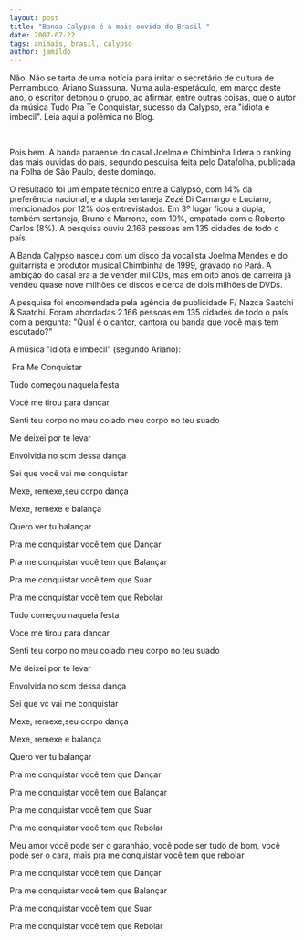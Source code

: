 ```yaml
---
layout: post
title: "Banda Calypso é a mais ouvida do Brasil "
date: 2007-07-22
tags: animais, brasil, calypso
author: jamildo
---
```

N&atilde;o. N&atilde;o se tarta de uma not&iacute;cia para irritar o secret&aacute;rio de cultura de Pernambuco, Ariano Suassuna. Numa aula-espet&aacute;culo, em mar&ccedil;o deste ano, o escritor detonou o grupo, ao afirmar, entre outras coisas, que o autor da m&uacute;sica Tudo Pra Te Conquistar, sucesso da Calypso, era "idiota e imbecil". Leia&nbsp;aqui a pol&ecirc;mica no Blog.

&nbsp;

Pois bem. A banda paraense do casal Joelma e Chimbinha lidera o ranking das mais ouvidas do pa&iacute;s, segundo pesquisa feita pelo Datafolha, publicada na Folha de S&atilde;o Paulo, deste domingo.

O resultado foi um empate t&eacute;cnico entre a Calypso, com 14% da prefer&ecirc;ncia nacional, e a dupla sertaneja Zez&eacute; Di Camargo e Luciano, mencionados por 12% dos entrevistados. Em 3&ordm; lugar ficou a dupla, tamb&eacute;m sertaneja, Bruno e Marrone, com 10%, empatado com e Roberto Carlos (8%). A pesquisa ouviu 2.166 pessoas em 135 cidades de todo o pa&iacute;s.

A Banda Calypso nasceu com um disco da vocalista Joelma Mendes e do guitarrista e produtor musical Chimbinha de 1999, gravado no Par&aacute;. A ambi&ccedil;&atilde;o do casal era a de vender mil CDs, mas em oito anos de carreira j&aacute; vendeu quase nove milh&otilde;es de discos e cerca de dois milh&otilde;es de DVDs.

A pesquisa foi encomendada pela ag&ecirc;ncia de publicidade F/ Nazca Saatchi &amp; Saatchi. Foram abordadas 2.166 pessoas em 135 cidades de todo o pa&iacute;s com a pergunta: "Qual &eacute; o cantor, cantora ou banda que voc&ecirc; mais tem escutado?"

A m&uacute;sica "idiota e imbecil" (segundo Ariano):

&nbsp;Pra Me Conquistar

Tudo come&ccedil;ou naquela festa

Voc&ecirc; me tirou para dan&ccedil;ar

Senti teu corpo no meu colado meu corpo no teu suado

Me deixei por te levar

Envolvida no som dessa dan&ccedil;a

Sei que voc&ecirc; vai me conquistar

Mexe, remexe,seu corpo dan&ccedil;a

Mexe, remexe e balan&ccedil;a

Quero ver tu balan&ccedil;ar

Pra me conquistar voc&ecirc; tem que Dan&ccedil;ar

Pra me conquistar voc&ecirc; tem que Balan&ccedil;ar

Pra me conquistar voc&ecirc; tem que Suar

Pra me conquistar voc&ecirc; tem que Rebolar

Tudo come&ccedil;ou naquela festa

Voce me tirou para dan&ccedil;ar

Senti teu corpo no meu colado meu corpo no teu suado

Me deixei por te levar

Envolvida no som dessa dan&ccedil;a

Sei que vc vai me conquistar

Mexe, remexe,seu corpo dan&ccedil;a

Mexe, remexe e balan&ccedil;a

Quero ver tu balan&ccedil;ar

Pra me conquistar voc&ecirc; tem que Dan&ccedil;ar

Pra me conquistar voc&ecirc; tem que Balan&ccedil;ar

Pra me conquistar voc&ecirc; tem que Suar

Pra me conquistar voc&ecirc; tem que Rebolar

Meu amor voc&ecirc; pode ser o garanh&atilde;o, voc&ecirc; pode ser tudo de bom, voc&ecirc; pode ser o cara, mais pra me conquistar voc&ecirc; tem que rebolar

Pra me conquistar voc&ecirc; tem que Dan&ccedil;ar

Pra me conquistar voc&ecirc; tem que Balan&ccedil;ar

Pra me conquistar voc&ecirc; tem que Suar

Pra me conquistar voc&ecirc; tem que Rebolar

&nbsp;